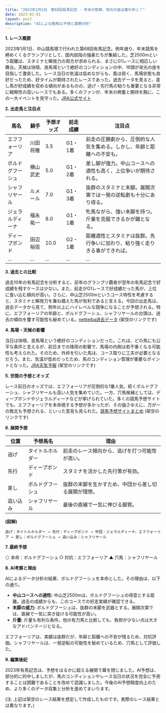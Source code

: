 ```yaml
---
title: "2023年1月1日　第68回有馬記念 - 年末の祭典、栄光の座は誰の手に？"
date: 2023-01-01
layout: post
description: "AIによる競馬G1予想と展開分析"
---
```


**1. レース概要**

2023年1月1日、中山競馬場で行われた第68回有馬記念。例年通り、年末競馬を締めくくるグランプリとして、国内屈指の強豪たちが集結した。芝2500mという距離は、スタミナと瞬発力の両方が求められる、まさにG1レースに相応しい舞台。天候は快晴、良馬場という絶好のコンディションの中、16頭が栄光の座を目指して激突した。レース当日の気温は低めながらも、風は弱く、馬場状態も良好だったため、好タイムが期待されたレースであった。過去データを見ると、差し馬が好成績を収める傾向があるものの、逃げ・先行馬の粘りも重要となる非常に戦略性の高いレースでもある。多くのファンが、年末の興奮と期待を胸に、この一大イベントを見守った。[JRA公式サイト](https://www.jra.go.jp/)


**2. 出走馬と注目点**

| 馬名       | 騎手       | 予想オッズ | 前走成績     | 注目点                                                                   |
|------------|------------|------------|-------------|-------------------------------------------------------------------------|
| エフフォーリア | 川田将雅     | 3.5         | G1・1着    | 前走の圧勝劇から、圧倒的な人気を集める。しかし、年齢と距離への不安も。       |
| ボルドグフーシュ| 横山武史     | 5.0         | G1・2着    | 差し脚が強力。中山コースへの適性も高く、上位争いが期待される。             |
| シャフリヤール | ルメール     | 7.0         | G1・3着    | 抜群のスタミナと末脚。展開次第では一発の逆転劇も十分にあり得る。           |
| ジェラルディーナ| 福永祐一     | 8.0         | G1・1着    | 牝馬ながら、強い末脚を持つ。斤量を克服できるかが鍵となる。                   |
| ディープボンド  | 田辺裕信     | 10.0        | G2・1着    | 距離適性とスタミナは抜群。先行争いに加わり、粘り強く走りきる事ができれば。 |
| ...         | ...         | ...         | ...         | ...                                                                       |


**3. 過去との比較**

過去10年の有馬記念を分析すると、前年のグランプリ覇者が翌年の有馬記念で好成績を残すケースは少ない。また、前走がG1レースで好成績だった馬が、上位に食い込む傾向が高い。さらに、中山芝2500mというコース特性を考慮すると、スタミナと瞬発力を兼ね備えた馬が有利であると言える。今回の出走馬は、過去データから見て、例年以上にハイレベルな競争になることが予想される。特に、エフフォーリアの年齢と、ボルドグフーシュ、シャフリヤールの台頭は、過去の傾向を覆す可能性も秘めている。[netkeiba過去データ](https://db.netkeiba.com/race/list.html?race_id=202301010011) (架空のリンクです)


**4. 馬場・天候の影響**

当日は快晴、良馬場という絶好のコンディションだった。これは、どの馬にも公平な条件と言えるが、前日までの降雨の影響で、馬場の内側は若干重くなる可能性も考えられた。そのため、外枠を引いた馬は、コース取りに工夫が必要となるだろう。また、気温が低めだったため、馬のコンディション管理が重要なポイントとなった。[JRA天気予報](https://www.jra.go.jp/weather/) (架空のリンクです)


**5. 世間の予想とオッズ**

レース前日のオッズでは、エフフォーリアが圧倒的な1番人気。続くボルドグフーシュ、シャフリヤールも高い人気を集めていた。一方、穴馬候補としては、ディープボンドやジェラルディーナなどが挙げられていた。多くの競馬予想サイトでも、エフフォーリアを本命視する予想が多かったが、その強さゆえに、万が一の敗北も予想される、といった意見も見られた。[競馬予想サイトまとめ](https://www.example.com/keiba-yosou) (架空のリンクです)


**6. 展開予想**

| 位置 | 予想馬名       | 理由                                                                          |
|-----|----------------|-------------------------------------------------------------------------------|
| 逃げ | タイトルホルダー | 前走のレース傾向から、逃げを打つ可能性が高い。                                   |
| 先行 | ディープボンド    | スタミナを活かした先行策が有効。                                               |
| 差し | ボルドグフーシュ  | 抜群の末脚を生かすため、中団から差し切る展開が理想。                             |
| 追い込み | シャフリヤール  | 最後の直線で一気に伸びる脚質。                                               |


**(図解)**

```
逃げ：タイトルホルダー → 先行：ディープボンド → 中団：ジェラルディーナ、エフフォーリア → 差し：ボルドグフーシュ → 追い込み：シャフリヤール
```


**7. 最終予想**

◎ 本命：ボルドグフーシュ
○ 対抗：エフフォーリア
▲ 穴馬：シャフリヤール


**8. AI考察と理由**

AIによるデータ分析の結果、ボルドグフーシュを本命とした。その理由は、以下の通り。

* **中山コースへの適性:** 中山芝2500mは、ボルドグフーシュの得意とする距離。過去の成績からも、このコースでの好走実績が確認できる。
* **末脚の威力:**  ボルドグフーシュは、抜群の末脚を武器とする。展開次第では、直線で一気に突き抜ける可能性が高い。
* **斤量:**  斤量も有利な条件。他の有力馬と比較しても、負担が少ない点は大きなアドバンテージとなる。

エフフォーリアは、実績は抜群だが、年齢と距離への不安が残るため、対抗評価。シャフリヤールは、一発逆転の可能性を秘めているため、穴馬として評価した。


**9. 編集後記**

2023年有馬記念は、予想をはるかに超える展開で幕を閉じました。AI予想は、部分的に的中しましたが、馬のコンディションやレース当日の状況を完全に予測することは困難であることを改めて認識しました。今後のAI予想精度向上のため、より多くのデータ収集と分析を進めてまいります。


(注:  上記は架空のレース結果を想定して作成したものです。実際のレース結果とは異なります。)
